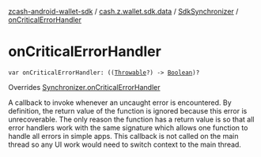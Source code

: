 [zcash-android-wallet-sdk](../../index.md) / [cash.z.wallet.sdk.data](../index.md) / [SdkSynchronizer](index.md) / [onCriticalErrorHandler](./on-critical-error-handler.md)

# onCriticalErrorHandler

`var onCriticalErrorHandler: ((`[`Throwable`](https://kotlinlang.org/api/latest/jvm/stdlib/kotlin/-throwable/index.html)`?) -> `[`Boolean`](https://kotlinlang.org/api/latest/jvm/stdlib/kotlin/-boolean/index.html)`)?`

Overrides [Synchronizer.onCriticalErrorHandler](../-synchronizer/on-critical-error-handler.md)

A callback to invoke whenever an uncaught error is encountered. By definition, the return value of the function
is ignored because this error is unrecoverable. The only reason the function has a return value is so that all
error handlers work with the same signature which allows one function to handle all errors in simple apps. This
callback is not called on the main thread so any UI work would need to switch context to the main thread.

